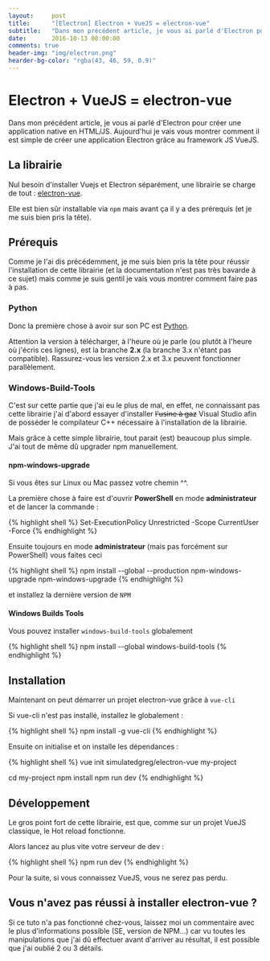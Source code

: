 ```yaml
---
layout:     post
title:      "[Electron] Electron + VueJS = electron-vue"
subtitle:   "Dans mon précédent article, je vous ai parlé d'Electron pour créer une application native en HTML/JS. Aujourd'hui je vais vous montrer comment il est simple de créer une application Electron grâce au framework JS VueJS."
date:       2016-10-13 08:00:00
comments: true
header-img: "img/electron.png"
hearder-bg-color: "rgba(43, 46, 59, 0.9)"
---
```


# Electron + VueJS = electron-vue

Dans mon précédent article, je vous ai parlé d'Electron pour créer une application native en HTML/JS. Aujourd'hui je vais vous montrer comment il est simple de créer une application Electron grâce au framework JS VueJS.

## La librairie

Nul besoin d'installer Vuejs et Electron séparément, une librairie se charge de tout : [electron-vue](https://www.gitbook.com/book/simulatedgreg/electron-vue/details).

Elle est bien sûr installable via `npm` mais avant ça il y a des prérequis (et je me suis bien pris la tête).

## Prérequis

Comme je l'ai dis précédemment, je me suis bien pris la tête pour réussir l'installation de cette librairie (et la documentation n'est pas très bavarde à ce sujet) mais comme je suis gentil je vais vous montrer comment faire pas à pas.

### Python

Donc la première chose à avoir sur son PC est [Python](https://www.python.org/downloads/).

Attention la version à télécharger, à l'heure où je parle (ou plutôt à l'heure où j'écris ces lignes), est la branche **2.x** (la branche 3.x n'étant pas compatible). Rassurez-vous les version 2.x et 3.x peuvent fonctionner parallèlement.

### Windows-Build-Tools

C'est sur cette partie que j'ai eu le plus de mal, en effet, ne connaissant pas cette librairie j'ai d'abord essayer d'installer ~~l'usine à gaz~~ Visual Studio afin de posséder le compilateur C++ nécessaire à l'installation de la librairie.

Mais grâce à cette simple librairie, tout parait (est) beaucoup plus simple. J'ai tout de même dû upgrader npm manuellement.

#### npm-windows-upgrade

Si vous êtes sur Linux ou Mac passez votre chemin ^^.

La première chose à faire est d'ouvrir **PowerShell** en mode **administrateur** et de lancer la commande :

{% highlight shell %}
Set-ExecutionPolicy Unrestricted -Scope CurrentUser -Force
{% endhighlight %}

Ensuite toujours en mode **administrateur** (mais pas forcément sur PowerShell) vous faites ceci

{% highlight shell %}
npm install --global --production npm-windows-upgrade
npm-windows-upgrade
{% endhighlight %}

et installez la dernière version de `NPM`

#### Windows Builds Tools

Vous pouvez installer `windows-build-tools` globalement

{% highlight shell %}
npm install --global windows-build-tools
{% endhighlight %}

## Installation

Maintenant on peut démarrer un projet electron-vue grâce à `vue-cli`

Si vue-cli n'est pas installé, installez le globalement :

{% highlight shell %}
npm install -g vue-cli
{% endhighlight %}

Ensuite on initialise et on installe les dépendances :

{% highlight shell %}
vue init simulatedgreg/electron-vue my-project

cd my-project
npm install
npm run dev
{% endhighlight %}

## Développement

Le gros point fort de cette librairie, est que, comme sur un projet VueJS classique, le Hot reload fonctionne.

Alors lancez au plus vite votre serveur de dev :

{% highlight shell %}
npm run dev
{% endhighlight %}

Pour la suite, si vous connaissez VueJS, vous ne serez pas perdu.

## Vous n'avez pas réussi à installer electron-vue ?

Si ce tuto n'a pas fonctionné chez-vous, laissez moi un commentaire avec le plus d'informations possible (SE, version de NPM...) car vu toutes les manipulations que j'ai dû effectuer avant d'arriver au résultat, il est possible que j'ai oublié 2 ou 3 détails.